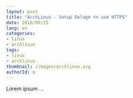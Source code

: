 ```yaml
---
layout: post
title: "ArchLinux - Setup Deluge to use HTTPS"
date: 2016/09/25
lang: en
categories:
- linux
- archlinux
tags:
- linux
- archlinux
thumbnail: /images/archlinux.svg
authorId: n
---
```

Lorem ipsum ...
